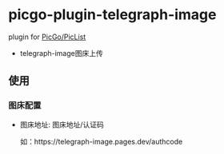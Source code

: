 # picgo-plugin-telegraph-image

plugin for [PicGo/PicList](https://github.com/Molunerfinn/PicGo)

- telegraph-image图床上传

## 使用

### 图床配置

- 图床地址: 图床地址/认证码

  如：https://<span></span>telegraph-image.pages.dev/authcode




